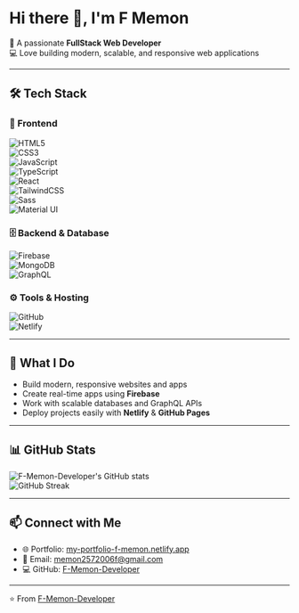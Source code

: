 # Hi there 👋, I'm F Memon

🚀 A passionate **FullStack Web Developer**  
💻 Love building modern, scalable, and responsive web applications  

---

## 🛠️ Tech Stack  

### 🚀 Frontend
![HTML5](https://img.shields.io/badge/HTML5-E34F26?style=for-the-badge&logo=html5&logoColor=white)  
![CSS3](https://img.shields.io/badge/CSS3-1572B6?style=for-the-badge&logo=css3&logoColor=white)  
![JavaScript](https://img.shields.io/badge/JavaScript-F7DF1E?style=for-the-badge&logo=javascript&logoColor=black)  
![TypeScript](https://img.shields.io/badge/TypeScript-007ACC?style=for-the-badge&logo=typescript&logoColor=white)  
![React](https://img.shields.io/badge/React-20232A?style=for-the-badge&logo=react&logoColor=61DAFB)  
![TailwindCSS](https://img.shields.io/badge/Tailwind_CSS-38B2AC?style=for-the-badge&logo=tailwind-css&logoColor=white)  
![Sass](https://img.shields.io/badge/Sass-CC6699?style=for-the-badge&logo=sass&logoColor=white)  
![Material UI](https://img.shields.io/badge/Material%20UI-007FFF?style=for-the-badge&logo=mui&logoColor=white)  

### 🗄️ Backend & Database
![Firebase](https://img.shields.io/badge/Firebase-FFCA28?style=for-the-badge&logo=firebase&logoColor=black)  
![MongoDB](https://img.shields.io/badge/MongoDB-4EA94B?style=for-the-badge&logo=mongodb&logoColor=white)  
![GraphQL](https://img.shields.io/badge/GraphQL-E10098?style=for-the-badge&logo=graphql&logoColor=white)  

### ⚙️ Tools & Hosting
![GitHub](https://img.shields.io/badge/GitHub-181717?style=for-the-badge&logo=github&logoColor=white)  
![Netlify](https://img.shields.io/badge/Netlify-00C7B7?style=for-the-badge&logo=netlify&logoColor=white)  

---

## 🌟 What I Do
- Build modern, responsive websites and apps  
- Create real-time apps using **Firebase**  
- Work with scalable databases and GraphQL APIs  
- Deploy projects easily with **Netlify** & **GitHub Pages**  

---

## 📊 GitHub Stats
![F-Memon-Developer's GitHub stats](https://github-readme-stats.vercel.app/api?username=F-Memon-Developer&show_icons=true&theme=radical)  
![GitHub Streak](https://github-readme-streak-stats.herokuapp.com/?user=F-Memon-Developer&theme=radical)  

---

## 📫 Connect with Me
- 🌐 Portfolio: [my-portfolio-f-memon.netlify.app](https://my-portfolio-f-memon.netlify.app/)  
- 📧 Email: [memon2572006f@gmail.com](mailto:memon2572006f@gmail.com)  
- 💻 GitHub: [F-Memon-Developer](https://github.com/F-Memon-Developer)  

---

⭐️ From [F-Memon-Developer](https://github.com/F-Memon-Developer)
